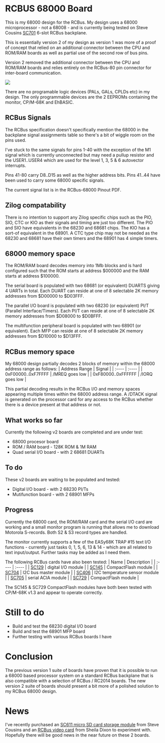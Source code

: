 # RCBUS 68000 Board
This is my 68000 design for the RCBus. My design uses a 68000 microprocessor - not a 68008 - and is currently being tested on Steve Cousins [SC701](https://smallcomputercentral.com/rcbus/sc700-series/sc701-rcbus-backplane/) 6-slot RCBus backplane.

This is essentially version 2 of my design as version 1 was more of a proof of concept that relied on an additional connector between the CPU and ROM/RAM boards as well as partial use of the second row of bus pins.

Version 2 removed the additional connector between the CPU and ROM/RAM boards and relies entirely on the RCBus-80 pin connector for inter-board communication.


![](./images/Board_Set_#1.JPG)

There are no programable logic devices (PALs, GALs, CPLDs etc) in my design. The only programmable devices are the 2 EEPROMs containing the monitor, CP/M-68K and EhBASIC.

## RCBus Signals
The RCBus specification doesn't specifically mention the 68000 in the backplane signal assignments table so there's a bit of wiggle room on the pins used.

I've stuck to the same signals for pins 1-40 with the exception of the M1 signal which is currently unconnected but may need a pullup resistor and the USER1..USER4 which are used for the level 1, 3, 5 & 6 autovector interrupts.

Pins 41-80 carry D8..D15 as well as the higher address bits. Pins 41..44 have been used to carry some 68000 specific signals.

The current signal list is in the RCBus-68000 Pinout PDF.

## Zilog compatability
There is no intention to support any Zilog specific chips such as the PIO, SIO, CTC or KIO as their signals and timing are just too different. The PIO and SIO have equivalents in the 68230 and 68681 chips. The KIO has a sort-of equivalent in the 68901. A  CTC type chip may not be needed as the 68230 and 68681 have their own timers and the 68901 has 4 simple timers.

## 68000 memory space
The ROM/RAM board decodes memory into 1Mb blocks and is hard configured such that the ROM starts at address $000000 and the RAM starts at address $100000.

The serial board is populated with two 68681 (or equivalent) DUARTS giving 4 UARTs in total. Each DUART can reside at one of 8 selectable 2K memory addresses from $D00000 to $D03FFF.

The parallel I/O board is populated with two 68230 (or equivalent) PI/T (Parallel Interface/Timers). Each PI/T can reside at one of 8 selectable 2K memory addresses from $D08000 to $D0BFFF.
 
The multifunction peripheral board is populated with two 68901 (or equivalent). Each MFP can reside at one of 8 selectable 2K memory addresses from $D10000 to $D13FFF.

## RCBus memory space
My 68000 design partially decodes 2 blocks of memory within the 68000 address range as follows:
| Address Range | Signal |
| :---- | :---- |
| 0xF00000..0xF7FFFF | /MREQ goes low |
| 0xF80000..0xFFFFFF | /IORQ goes low |

This partial decoding results in the RCBus I/O and memory spaces appearing multiple times within the 68000 address range. A /DTACK signal is generated on the processor card for any access to the RCBus whether there is a device present at that address or not.

## What works so far
Currently the following v2 boards are completed and are under test:
* 68000 procesor board
* ROM / RAM board - 128K ROM & 1M RAM
* Quad serial I/O board - with 2 68681 DUARTs

## To do
These v2 boards are waiting to be populated and tested:
* Digital I/O board - with 2 68230 PI/Ts
* Mutifunction board - with 2 68901 MFPs
 
## Progress
Currently the 68000 card, the ROM/RAM card and the serial I/O card are working and a small monitor program is running that allows me to download Motorola S-records. Both S2 & S3 record types are handled.

The monitor currently supports a few of the EASy68K TRAP #15 text I/O functions - currently just tasks 0, 1, 5, 6, 13 & 14 - which are all related to text input/output. Further tasks may be added as I need them.

The following RCBus cards have also been tested:
| Name | Description |
| :---- | :---- |
| [SC129](https://smallcomputercentral.com/rcbus/sc100-series/sc129-digital-i-o-rc2014/) | digital I/O module |
| [SC145](https://smallcomputercentral.com/rcbus/sc100-series/sc145-compact-flash-rc2014/) | CompactFlash module |
| [SC704](https://smallcomputercentral.com/rcbus/sc700-series/sc704-rcbus-i2c-bus-master/) | I2C bus master module |
| [SC406](https://smallcomputercentral.com/i2c-bus-modules/sc406-i2c-temperature-sensor-module/) | I2C temperature sensor module |
| [SC705](https://smallcomputercentral.com/rcbus/sc700-series/sc705-rcbus-serial-acia/) | serial ACIA module |
| [SC729](https://smallcomputercentral.com/rcbus/sc700-series/sc729-rcbus-compact-flash-module/) | CompactFlash module |

The SC145 & SC729 CompactFlash modules have both been tested with CP/M-68K v1.3 and appear to operate correctly.

# Still to do
* Build and test the 68230 digital I/O board
* Build and test the 68901 MFP board
* Further testing with various RCBus boards I have

# Conclusion
The previous version 1 suite of boards have proven that it is possible to run a 68000 based processor system on a standard RCBus backplane that is also compatible with a selection of RCBus / RC2014 boards. The new version 2 suite of boards should present a bit more of a polished solution to my RCBus 68000 design.

# News
I've recently purchased an [SC611 micro SD card storage module](https://smallcomputercentral.com/rcbus/sc600-series/sc611-rcbus-micro-sd/) from Steve Cousins and an [RCBus video card](https://peacockmedia.software/RC2014/TMSEMU/) from Sheila Dixon to experiment with. Hopefully there will be good news in the near future on these 2 boards.